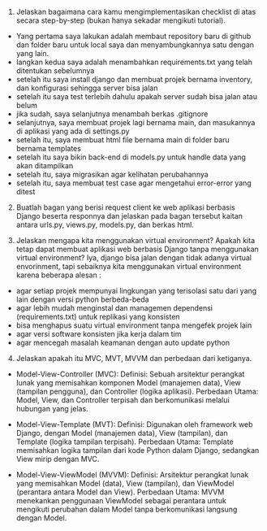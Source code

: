 1. Jelaskan bagaimana cara kamu mengimplementasikan checklist di atas secara step-by-step (bukan hanya sekadar mengikuti tutorial).
- Yang pertama saya lakukan adalah membaut repository baru di github dan folder baru untuk local saya dan menyambungkannya satu dengan yang lain. 
- langkan kedua saya adalah menambahkan requirements.txt yang telah ditentukan sebelumnya
- setelah itu saya install django dan membuat projek bernama inventory, dan konfigurasi sehingga server bisa jalan
- setelah itu saya test terlebih dahulu apakah server sudah bisa jalan atau belum
- jika sudah, saya selanjutnya menambah berkas .gitignore
- selanjutnya, saya membuat projek lagi bernama main, dan masukannya di aplikasi yang ada di settings.py
- setelah itu, saya membuat html file bernama main di folder baru bernama templates
- setelah itu saya bikin back-end di models.py untuk handle data yang akan ditampilkan
- setelah itu, saya migrasikan agar kelihatan perubahannya
- setelah itu, saya membuat test case agar mengetahui error-error yang ditest

2. Buatlah bagan yang berisi request client ke web aplikasi berbasis Django beserta responnya dan jelaskan pada bagan tersebut 
kaitan antara urls.py, views.py, models.py, dan berkas html.



3. Jelaskan mengapa kita menggunakan virtual environment? Apakah kita tetap dapat membuat aplikasi web berbasis Django tanpa menggunakan virtual environment?
Iya, django bisa jalan dengan tidak adanya virtual envorinment, tapi sebaiknya kita menggunakan virtual environment karena beberapa alesan :
- agar setiap projek mempunyai lingkungan yang terisolasi satu dari yang lain dengan versi python berbeda-beda
- agar lebih mudah menginstal dan managemen dependensi (requirements.txt) untuk replikasi yang konsisten
- bisa menghapus suatu virtual environment tanpa mengefek projek lain
- agar versi software konsisten jika kerja dalam tim
- agar mencegah masalah keamanan dengan auto update python


4. Jelaskan apakah itu MVC, MVT, MVVM dan perbedaan dari ketiganya.

- Model-View-Controller (MVC):
    Definisi: Sebuah arsitektur perangkat lunak yang memisahkan komponen Model (manajemen data), View (tampilan pengguna), dan Controller (logika aplikasi).
    Perbedaan Utama: Model, View, dan Controller terpisah dan berkomunikasi melalui hubungan yang jelas.

- Model-View-Template (MVT):
    Definisi: Digunakan oleh framework web Django, dengan Model (manajemen data), View (tampilan), dan Template (logika tampilan terpisah).
    Perbedaan Utama: Template memisahkan logika tampilan dari kode Python dalam Django, sedangkan View mirip dengan MVC.

- Model-View-ViewModel (MVVM):
    Definisi: Arsitektur perangkat lunak yang memisahkan Model (data), View (tampilan), dan ViewModel (perantara antara Model dan View).
    Perbedaan Utama: MVVM menekankan penggunaan ViewModel sebagai perantara untuk mengikuti perubahan dalam Model tanpa berkomunikasi langsung dengan Model.